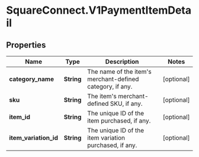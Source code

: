 # SquareConnect.V1PaymentItemDetail

## Properties
Name | Type | Description | Notes
------------ | ------------- | ------------- | -------------
**category_name** | **String** | The name of the item&#39;s merchant-defined category, if any. | [optional] 
**sku** | **String** |  The item&#39;s merchant-defined SKU, if any. | [optional] 
**item_id** | **String** | The unique ID of the item purchased, if any. | [optional] 
**item_variation_id** | **String** | The unique ID of the item variation purchased, if any. | [optional] 



